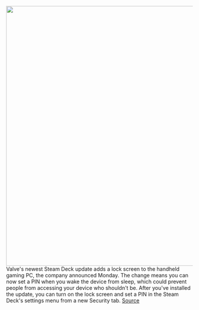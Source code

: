<img src='https://cdn.vox-cdn.com/thumbor/8oRK-0HVJSp1rAb4f32ymnaWyQM=/0x0:1280x800/1200x800/filters:focal(538x298:742x502)/cdn.vox-cdn.com/uploads/chorus_image/image/70792904/9d5c89372b3d55a7910c158de34c7768f658f735.0.jpeg' width='700px' /><br/>
Valve's newest Steam Deck update adds a lock screen to the handheld gaming PC, the company announced Monday. The change means you can now set a PIN when you wake the device from sleep, which could prevent people from accessing your device who shouldn't be. After you've installed the update, you can turn on the lock screen and set a PIN in the Steam Deck's settings menu from a new Security tab.
<a href='https://www.theverge.com/2022/4/25/23041969/valve-steam-deck-lock-screen-update'> Source <a/>